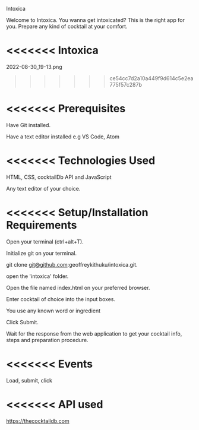 Intoxica

Welcome to Intoxica. You wanna get intoxicated? This is the right app for you. Prepare any kind of cocktail at your comfort.

# <<<<<<< Intoxica

2022-08-30_19-13.png

> > > > > > > ce54cc7d2a10a449f9d614c5e2ea775f57c287b
# <<<<<<< Prerequisites

Have Git installed.

Have a text editor installed e.g VS Code, Atom

# <<<<<<< Technologies Used

HTML, CSS, cocktailDb API and JavaScript

Any text editor of your choice.

# <<<<<<< Setup/Installation Requirements

Open your terminal (ctrl+alt+T).

Initialize git on your terminal.

git clone git@github.com:geoffreykithuku/intoxica.git.

open the 'intoxica' folder.

Open the file named index.html on your preferred browser.

Enter cocktail of choice into the input boxes.

You use any known word or ingredient

Click Submit.

Wait for the response from the web application to get your cocktail info, steps and preparation procedure.

# <<<<<<< Events

Load, submit, click

# <<<<<<< API used

https://thecocktaildb.com
